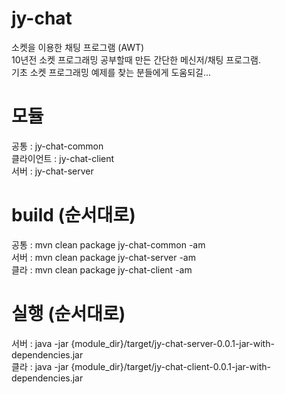 # jy-chat
소켓을 이용한 채팅 프로그램 (AWT)  
10년전 소켓 프로그래밍 공부할때 만든 간단한 메신저/채팅 프로그램.  
기초 소켓 프로그래밍 예제를 찾는 분들에게 도움되길...  

# 모듈
공통 : jy-chat-common  
클라이언트 : jy-chat-client  
서버 : jy-chat-server  

# build (순서대로)
공통 : mvn clean package jy-chat-common -am  
서버 : mvn clean package jy-chat-server -am  
클라 : mvn clean package jy-chat-client -am  

# 실행 (순서대로)
서버 : java -jar {module_dir}/target/jy-chat-server-0.0.1-jar-with-dependencies.jar  
클라 : java -jar {module_dir}/target/jy-chat-client-0.0.1-jar-with-dependencies.jar   
